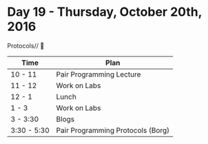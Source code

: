 # Day 19 - Thursday, October 20th, 2016

Protocols// :blue_heart:


Time        |   Plan   |
----------------|-------
10 - 11       | Pair Programming Lecture
11 - 12 | Work on Labs
12 - 1    | Lunch
1 - 3 | Work on Labs
3 - 3:30     | Blogs
3:30 - 5:30 | Pair Programming Protocols (Borg)
